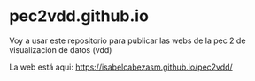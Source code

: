 # pec2vdd.github.io
Voy a usar este repositorio para publicar las webs de la pec 2 de visualización de datos (vdd)

La web está aqui:
https://isabelcabezasm.github.io/pec2vdd/
